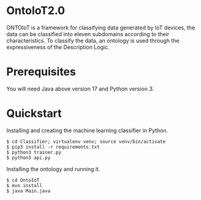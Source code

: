 # OntoIoT2.0

ONTOIoT is a framework for classifying data generated by IoT devices, the data can be classified into eleven subdomains
according to their characteristics. To classify the data, an ontology is used through the expressiveness of the
Description Logic.

# Prerequisites

You will need Java above version 17 and Python version 3.

# Quickstart

Installing and creating the machine learning classifier in Python.
      
    $ cd Classifier; virtualenv venv; source venv/bin/activate
    $ pip3 install -r requirements.txt
    $ python3 trainer.py 
    $ python3 api.py 

Installing the ontology and running it.

    $ cd OntoIoT
    $ mvn install 
    $ java Main.java
    

